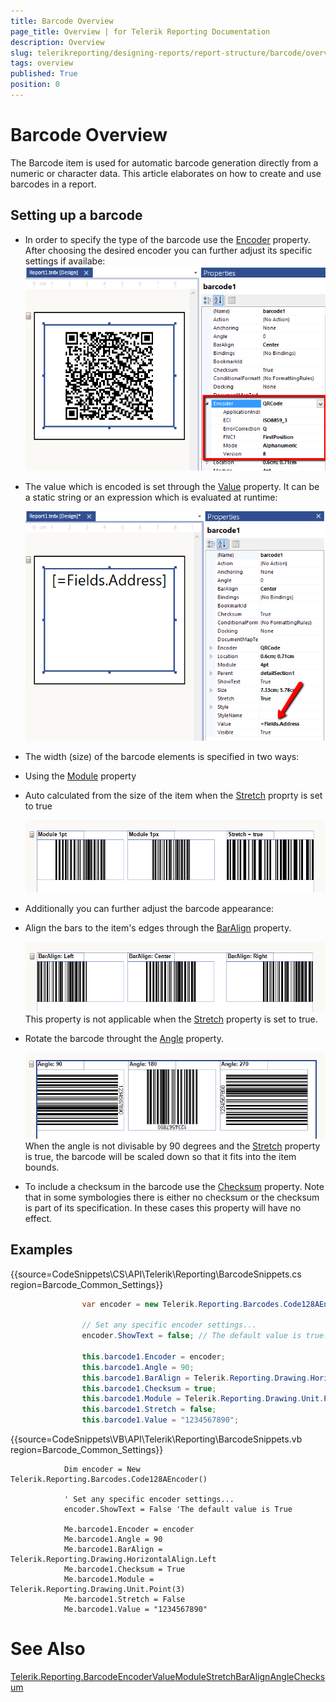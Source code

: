 ```yaml
---
title: Barcode Overview
page_title: Overview | for Telerik Reporting Documentation
description: Overview
slug: telerikreporting/designing-reports/report-structure/barcode/overview
tags: overview
published: True
position: 0
---
```


# Barcode Overview



The Barcode item is used for automatic barcode generation directly from a numeric or character data. This article elaborates on how to create and use barcodes in a report.

## Setting up a barcode

* In order to specify the type of the barcode use the [Encoder](/reporting/api/Telerik.Reporting.Barcode#Telerik_Reporting_Barcode_Encoder)  property.
            After choosing the desired encoder you can further adjust its specific settings if availabe:  
  ![barcode-encoder-property](images/Barcodes/barcode-encoder-property.png)

* The value which is encoded is set through the
              [Value](/reporting/api/Telerik.Reporting.Barcode#Telerik_Reporting_Barcode_Value) property.
              It can be a static string or an expression which is evaluated at runtime:
              
  ![barcode-value-property](images/Barcodes/barcode-value-property.png)

* The width (size) of the barcode elements is specified in two ways:

* Using the [Module](/reporting/api/Telerik.Reporting.Barcode#Telerik_Reporting_Barcode_Module) property
                

* Auto calculated from the size of the item when the [Stretch](/reporting/api/Telerik.Reporting.Barcode#Telerik_Reporting_Barcode_Stretch) proprty is set to true
                  
  ![barcode-module-stretch-property](images/Barcodes/barcode-module-stretch-property.png)

* Additionally you can further adjust the barcode appearance:

* Align the bars to the item's edges through the [BarAlign](/reporting/api/Telerik.Reporting.Barcode#Telerik_Reporting_Barcode_BarAlign) property.
                  
  ![barcode-baralign-property](images/Barcodes/barcode-baralign-property.png)This property is not applicable when the [Stretch](/reporting/api/Telerik.Reporting.Barcode#Telerik_Reporting_Barcode_Stretch) property is set to true.
                

* Rotate the barcode throught the [Angle](/reporting/api/Telerik.Reporting.Barcode#Telerik_Reporting_Barcode_Angle) property.
                  
  ![barcode-angle-property](images/Barcodes/barcode-angle-property.png)When the angle is not divisable by 90 degrees and the [Stretch](/reporting/api/Telerik.Reporting.Barcode#Telerik_Reporting_Barcode_Stretch) property is true,
                  the barcode will be scaled down so that it fits into the item bounds.
                

* To include a checksum in the barcode use the [Checksum](/reporting/api/Telerik.Reporting.Barcode#Telerik_Reporting_Barcode_Checksum) property.
                  Note that in some symbologies there is either no checksum or the checksum is part of its specification.
                  In these cases this property will have no effect.
                

## Examples

{{source=CodeSnippets\CS\API\Telerik\Reporting\BarcodeSnippets.cs region=Barcode_Common_Settings}}
````C#
	            var encoder = new Telerik.Reporting.Barcodes.Code128AEncoder();
	
	            // Set any specific encoder settings...
	            encoder.ShowText = false; // The default value is true.
	
	            this.barcode1.Encoder = encoder;
	            this.barcode1.Angle = 90;
	            this.barcode1.BarAlign = Telerik.Reporting.Drawing.HorizontalAlign.Left;
	            this.barcode1.Checksum = true;
	            this.barcode1.Module = Telerik.Reporting.Drawing.Unit.Point(3);
	            this.barcode1.Stretch = false;
	            this.barcode1.Value = "1234567890";
````



{{source=CodeSnippets\VB\API\Telerik\Reporting\BarcodeSnippets.vb region=Barcode_Common_Settings}}
````VB.NET
	        Dim encoder = New Telerik.Reporting.Barcodes.Code128AEncoder()
	
	        ' Set any specific encoder settings...
	        encoder.ShowText = False 'The default value is True
	
	        Me.barcode1.Encoder = encoder
	        Me.barcode1.Angle = 90
	        Me.barcode1.BarAlign = Telerik.Reporting.Drawing.HorizontalAlign.Left
	        Me.barcode1.Checksum = True
	        Me.barcode1.Module = Telerik.Reporting.Drawing.Unit.Point(3)
	        Me.barcode1.Stretch = False
	        Me.barcode1.Value = "1234567890"
````



# See Also
[Telerik.Reporting.Barcode](/reporting/api/Telerik.Reporting.Barcode)[Encoder](/reporting/api/Telerik.Reporting.Barcode#Telerik_Reporting_Barcode_Encoder)[Value](/reporting/api/Telerik.Reporting.Barcode#Telerik_Reporting_Barcode_Value)[Module](/reporting/api/Telerik.Reporting.Barcode#Telerik_Reporting_Barcode_Module)[Stretch](/reporting/api/Telerik.Reporting.Barcode#Telerik_Reporting_Barcode_Stretch)[BarAlign](/reporting/api/Telerik.Reporting.Barcode#Telerik_Reporting_Barcode_BarAlign)[Angle](/reporting/api/Telerik.Reporting.Barcode#Telerik_Reporting_Barcode_Angle)[Checksum](/reporting/api/Telerik.Reporting.Barcode#Telerik_Reporting_Barcode_Checksum)
